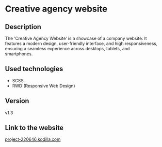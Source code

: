 # Creative agency website

## Description
The 'Creative Agency Website' is a showcase of a company website. It features a modern design, user-friendly interface, and high responsiveness, ensuring a seamless experience across desktops, tablets, and smartphones.

## Used technologies
- SCSS
- RWD (Responsive Web Design)

## Version
v1.3

## Link to the website
[project-220646.kodilla.com](https://project-220646.kodilla.com)
